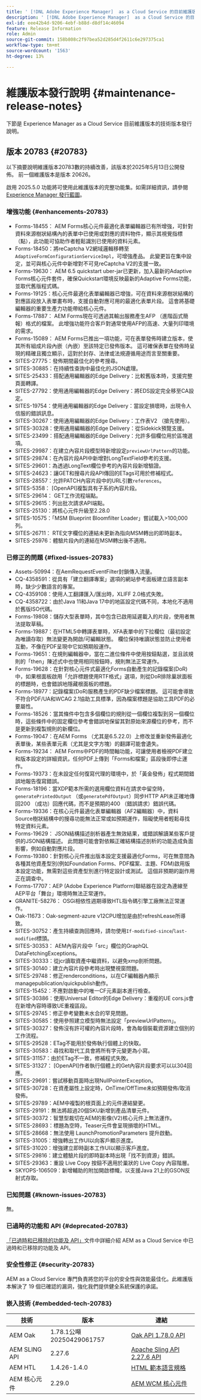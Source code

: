 ```yaml
---
title: ' [!DNL Adobe Experience Manager]  as a Cloud Service 的目前維護版本發行說明。'
description: ' [!DNL Adobe Experience Manager]  as a Cloud Service 的目前維護版本發行說明。'
exl-id: eee42b4d-9206-4ebf-b88d-d8df14c46094
feature: Release Information
role: Admin
source-git-commit: 158b808c2f97bea52d285d4f2611c6e297375ca1
workflow-type: tm+mt
source-wordcount: '1563'
ht-degree: 13%

---
```



# 維護版本發行說明 {#maintenance-release-notes}

下節是 Experience Manager as a Cloud Service 目前維護版本的技術版本發行說明。

## 版本 20783 {#20783}

以下摘要說明維護版本20783數的持續改善，該版本於2025年5月13日公開發佈。 前一個維護版本是版本 20626。

啟用 2025.5.0 功能將可使用此維護版本的完整功能集。如需詳細資訊，請參閱 [Experience Manager 發行藍圖](https://experienceleague.adobe.com/zh-hant/docs/experience-manager-release-information/aem-release-updates/update-releases-roadmap)。

### 增強功能 {#enhancements-20783}

* Forms-18455： AEM Forms核心元件最適化表單編輯器已有所增強，可針對資料來源樹狀結構內的表單中已使用或對應的資料物件，顯示其視覺指標（點），此功能可協助作者輕鬆識別已使用的資料元素。
* Forms-18450：將reCaptcha V2網域邏輯移轉至`AdaptiveFormConfigurationServiceImpl`，可增強產品。 此變更旨在集中設定，並可與核心元件中新增對不可見reCaptcha V2的支援一致。
* Forms-19630： AEM 6.5 quickstart uber-jar已更新，加入最新的Adaptive Forms核心元件套件，確保Quickstart環境反映最新的Adaptive Forms功能，並取代舊版程式碼。
* Forms-19125：核心元件最適化表單編輯器已增強，可在資料來源樹狀結構的對應區段放入表單畫布時，支援自動對應可用的最適化表單片段。 這會將基礎編輯器的重要生產力功能帶給核心元件。
* Forms-17887： AEM Forms現在可透過其輸出服務產生AFP （進階函式簡報）格式的檔案。 此增強功能符合客戶對通常使用AFP的高速、大量列印環境的需求。
* Forms-15089： AEM Forms已推出一項功能，可在表單發佈時建立版本，使其所有組成片段內嵌（內嵌）至該特定已發佈版本。 這可確保表單在發佈時呈現的精確且獨立顯示，這對於封存、法律或法規遵循用途而言至關重要。
* SITES-27775：發佈期間最佳化的參考搜尋。
* SITES-30885：在持續性查詢中最佳化的JSON處理。
* SITES-25433：搭配通用編輯器的Edge Delivery：比較舊版本時，支援完整頁面轉譯。
* SITES-27792：使用通用編輯器的Edge Delivery：將EDS設定完全移至CA設定。
* SITES-19754：使用通用編輯器的Edge Delivery：當設定損壞時，出現令人信服的錯誤訊息。
* SITES-30267：使用通用編輯器的Edge Delivery：工作表V2 （搶先使用）。
* SITES-30328：使用通用編輯器的Edge Delivery：從Sidekick預覽支援。
* SITES-23499：搭配通用編輯器的Edge Delivery：允許多個欄位用於區塊選項。
* SITES-29987：在建立內容片段模型時新增設定`previewUrlPattern`的功能。
* SITES-29874：在內容片段API中新增對LongTextField參考的支援。
* SITES-29601：為透過LongText欄位參考的內容片段新增驗證。
* SITES-24623：讓GET和搜尋片段API傳回的ETags可用於修補程式。
* SITES-28557：允許PATCH內容片段中的URL引數`references`。
* SITES-5358： [OpenAPI]複製具有子系的內容片段。
* SITES-29614： GET工作流程端點。
* SITES-29615：列出批次請求API端點。
* SITES-25130：將核心元件升級至2.28.0
* SITES-10575：「MSM Blueprint Bloomfilter Loader」嘗試載入>100,000列。
* SITES-26711： RTE文字欄位的連結未更新為指向MSM轉出的即時副本。
* SITES-25976：體驗片段內的連結在MSM轉出後不適用。

### 已修正的問題 {#fixed-issues-20783}

* Assets-50994：在AemRequestEventFilter封鎖傳入流量。
* CQ-4358591：從具有「建立翻譯專案」選項的網站參考面板建立語言副本時，缺少少數語言的專案。
* CQ-4359108：使用人工翻譯匯入/匯出時，XLIFF 2.0格式失敗。
* CQ-4358722：由於Java 11和Java 17中的地區設定代碼不同，本地化不適用於舊版ISO代碼。
* Forms-19808：儲存大型表單時，其中包含已啟用延遲載入的片段，使用者無法提取草稿。
* Forms-19887：在HTML5中轉譯表單時，XFA表單中的下拉欄位（最初設定為唯讀存取）無法變更為開啟/可編輯狀態。 欄位保持唯讀狀態並防止使用者互動，不像在PDF呈現中它如預期般運作。
* Forms-19651：在規則編輯器中，當在二進位條件中使用按鈕點選，並且該規則的「then」陳述式中也使用相同按鈕時，規則無法正常運作。
* Forms-19628：在針對核心元件式最適化Forms自動產生的記錄檔案(DoR)中，如果根面板啟用「允許標題使用RTF格式」選項，則從DoR排除巢狀面板的標題時，也會錯誤地隱藏根面板的標題。
* Forms-18977：記錄檔案(DoR)服務產生的PDF缺少檔案標題。 這可能會導致不符合PDF/UA和WCAG 2.1協助工具標準，因為檔案標題是協助工具PDF的必要屬性。
* Forms-18526：當其條件中包含多個欄位的規則從一個欄位複製到另一個欄位時，這些條件中的固定欄位參考會錯誤地保留其對原始來源欄位的參考，而不是更新到複製規則的新欄位。
* Forms-19047：在AEM Forms （尤其是6.5.22.0）上修改並重新發佈最適化表單後，某些表單元素（尤其是文字方塊）的翻譯可能會遺失。
* Forms-19234： AEM Forms中PDF的時間軸功能，可讓使用者檢視PDF建立和版本設定的詳細資訊，任何PDF上傳到「Forms和檔案」區段後即停止運作。
* Forms-19373：在未設定任何復寫代理的環境中，於「黃金發佈」程式期間錯誤地報告復寫錯誤。
* Forms-18196：當XDP範本所需的選用欄位資料在請求中留空時，`generatePrintedOutput` （或`generatePdfOutput`）同步HTTP API未正確地傳回200 （成功）回應代碼，而不是預期的400 （錯誤請求）錯誤代碼。
* Forms-19336：在核心元件最適化表單編輯器（AF2編輯器）中，資料Source樹狀結構中的搜尋功能無法正常或如預期運作，阻礙使用者輕鬆尋找特定資料元素。
* Forms-19629： JSON結構描述剖析器產生無效結果，或錯誤解讀某些客戶提供的JSON結構描述。 此問題可能會對依賴正確結構描述剖析的功能造成負面影響，例如自動對應片段。
* Forms-19380：針對核心元件推出版本設定支援最適化Forms，可在無意間為各種其他資產型別(例如Foundation Forms、PDF檔案、主題、FDM)啟用版本設定功能，無需對這些資產型別進行特定設計或測試。 這個非預期的副作用正在調查中。
* Forms-17707：AEP (Adobe Experience Platform)聯結器在設定為連線至AEP平台「舞台」環境時無法正常運作。
* GRANITE-58276： OSGi相依性週期導致HTL指令碼引擎工廠無法正常運作。
* Oak-11673：Oak-segment-azure v12CPU增加是由於refreshLease所導致。
* SITES-30752：產生持續查詢回應時，請勿使用`If-modified-since`/`last-modified`標頭。
* SITES-30353： AEM內容片段中「src」欄位的GraphQL DataFetchingExceptions。
* SITES-30333：從jcr讀取資產中繼資料，以避免xmp剖析問題。
* SITES-30140：建立內容片段參考時出現雙視窗問題。
* SITES-29748：修正renderconditions，以在CF編輯器內顯示managepublication/quickpublish動作。
* SITES-15452：不應對啟動中的唯一CF元素副本進行檢查。
* SITES-30386：使用Universal Editor的Edge Delivery：重複的UE cors.js會在新增內容時導致UE重複區段。
* SITES-29745：修正參考變數未水合的罕見問題。
* SITES-30585：使用參照建立模型時無法設定「previewUrlPattern」。
* SITES-30327：發佈沒有許可權的內容片段時，會為每個裝載資源建立個別的工作流程。
* SITES-29528：ETag不能用於發佈執行個體上的快取。
* SITES-30583：尋找和取代工具會將所有字元變更為小寫。
* SITES-31157：由於ETag不一致，修補程式失敗。
* SITES-31327： [OpenAPI]作者執行個體上的Get內容片段要求可以以304回應。
* SITES-29691：嘗試移動頁面時出現NullPointerException。
* SITES-30728：在資產屬性上設定時，OnTime/OffTime未如預期發佈/取消發佈。
* SITES-29789：AEM中複製的根頁面上的元件連結變更。
* SITES-29191：無法將超過20個SKU新增到產品清單元件。
* SITES-30372：智慧型裁切在AEM的影像(V2)核心元件上無法運作。
* SITES-28693：標題為空時，Teaser元件會呈現損壞的HTML。
* SITES-28668：無法使用 LaunchPromotionParameters 提升啟動。
* SITES-31005：增強轉出工作UI以向客戶顯示進度。
* SITES-31020：增強建立即時副本工作UI以顯示客戶進度。
* SITES-29816：建立體驗片段的即時副本時出現「找不到資源」錯誤。
* SITES-29363：重設 Live Copy 按鈕不適用於巢狀的 Live Copy 內容階層。
* SKYOPS-106509：新增輔助的附加開啟標幟，以支援Java 21上的GSON反射式存取。

### 已知問題 {#known-issues-20783}

無。

### 已過時的功能和 API {#deprecated-20783}

[「已過時和已移除的功能及 API」](/help/release-notes/deprecated-removed-features.md)文件中詳細介紹 AEM as a Cloud Service 中已過時和已移除的功能及 API。

### 安全性修正 {#security-20783}

AEM as a Cloud Service 專門負責將您的平台的安全性與效能最佳化。此維護版本解決了 19 個已確認的漏洞，強化我們提供健全系統保護的承諾。

### 嵌入技術 {#embedded-tech-20783}

| 技術 | 版本 | 連結 |
|---|---|---|
| AEM Oak | 1.78.1公噸20250429061757 | [Oak API 1.78.0 API](https://www.javadoc.io/doc/org.apache.jackrabbit/oak-api/1.78.0/index.html) |
| AEM SLING API | 2.27.6 | [Apache Sling API 2.27.6 API](https://www.javadoc.io/doc/org.apache.sling/org.apache.sling.api/latest/index.html) |
| AEM HTL | 1.4.26-1.4.0 | [HTML 範本語言規格](https://github.com/adobe/htl-spec) |
| AEM 核心元件 | 2.29.0 | [AEM WCM 核心元件](https://github.com/adobe/aem-core-wcm-components) |
